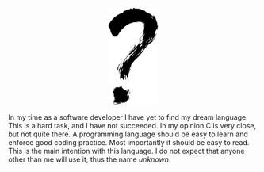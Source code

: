 <p align="center">
  <img src="https://github.com/strawberryhacker/pictures/blob/main/questionmark.png", width=100>
</p>

In my time as a software developer I have yet to find my dream language. This is a hard task, and I have not succeeded. In my opinion C is very close, but not quite there. A programming language should be easy to learn and enforce good coding practice. Most importantly it should be easy to read. This is the main intention with this language. I do not expect that anyone other than me will use it; thus the name *unknown*.
